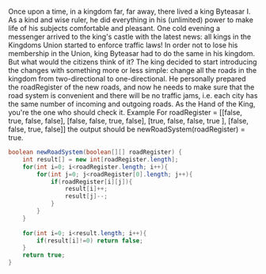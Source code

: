 Once upon a time, in a kingdom far, far away, there lived a king Byteasar I. As a kind and wise ruler, he did everything in his (unlimited) power to make life of his subjects comfortable and pleasant. One cold evening a messenger arrived to the king's castle with the latest news: all kings in the Kingdoms Union started to enforce traffic laws! In order not to lose his membership in the Union, king Byteasar had to do the same in his kingdom. But what would the citizens think of it?
The king decided to start introducing the changes with something more or less simple: change all the roads in the kingdom from two-directional to one-directional. He personally prepared the roadRegister of the new roads, and now he needs to make sure that the road system is convenient and there will be no traffic jams, i.e. each city has the same number of incoming and outgoing roads. As the Hand of the King, you're the one who should check it.
Example
For
roadRegister = [[false, true,  false, false],
                [false, false, true,  false],
                [true,  false, false, true ],
                [false, false, true,  false]]
the output should be
newRoadSystem(roadRegister) = true.

```java
boolean newRoadSystem(boolean[][] roadRegister) {
    int result[] = new int[roadRegister.length];
    for(int i=0; i<roadRegister.length; i++){
        for(int j=0; j<roadRegister[0].length; j++){
            if(roadRegister[i][j]){
                result[i]++;
                result[j]--;
            }
        }
    }
    
    for(int i=0; i<result.length; i++){
        if(result[i]!=0) return false;
    }
    return true;
}
```